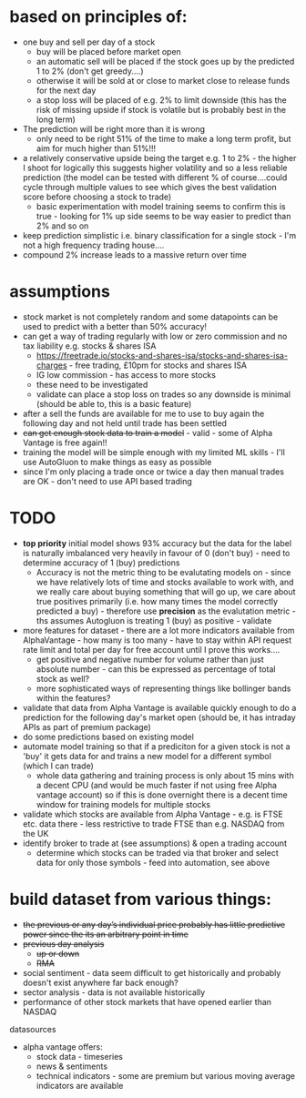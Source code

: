 # based on principles of:

* one buy and sell per day of a stock
    * buy will be placed before market open
    * an automatic sell will be placed if the stock goes up by the predicted 1 to 2% (don't get greedy....)
    * otherwise it will be sold at or close to market close to release funds for the next day
    * a stop loss will be placed of e.g. 2% to limit downside (this has the risk of missing upside if stock is volatile but is probably best in the long term)
* The prediction will be right more than it is wrong
    * only need to be right 51% of the time to make a long term profit, but aim for much higher than 51%!!!
* a relatively conservative upside being the target e.g. 1 to 2% - the higher I shoot for logically this suggests higher volatility and so a less reliable prediction (the model can be tested with different % of course....could cycle through multiple values to see which gives the best validation score before choosing a stock to trade)
    * basic experimentation with model training seems to confirm this is true - looking for 1% up side seems to be way easier to predict than 2% and so on
* keep prediction simplistic i.e. binary classification for a single stock - I'm not a high frequency trading house....
* compound 2% increase leads to a massive return over time


# assumptions

* stock market is not completely random and some datapoints can be used to predict with a better than 50% accuracy!
* can get a way of trading regularly with low or zero commission and no tax liability e.g. stocks & shares ISA
    * https://freetrade.io/stocks-and-shares-isa/stocks-and-shares-isa-charges - free trading, £10pm for stocks and shares ISA
    * IG  low commission - has access to more stocks
    * these need to be investigated
    * validate can place a stop loss on trades so any downside is minimal (should be able to, this is a basic feature)
* after a sell the funds are available for me to use to buy again the following day and not held until trade has been settled
* ~~can get enough stock data to train a model~~ - valid - some of Alpha Vantage is free again!!
* training the model will be simple enough with my limited ML skills - I'll use AutoGluon to make things as easy as possible
* since I'm only placing a trade once or twice a day then manual trades are OK - don't need to use API based trading


# TODO

* **top priority** initial model shows 93% accuracy but the data for the label is naturally imbalanced very heavily in favour of 0 (don't buy) - need to determine accuracy of 1 (buy) predictions
    * Accuracy is not the metric thing to be evalutating models on - since we have relatively lots of time and stocks available to work with, and we really care about buying something that will go up, we care about true positives primarily (i.e. how many times the model correctly predicted a buy) - therefore use **precision** as the evalutation metric - ths assumes Autogluon is treating 1 (buy) as positive - validate
* more features for dataset - there are a lot more indicators available from AlphaVantage - how many is too many - have to stay within API request rate limit and total per day for free account until I prove this works....
    * get positive and negative number for volume rather than just absolute number - can this be expressed as percentage of total stock as well?
    * more sophisticated ways of representing things like bollinger bands within the features?
* validate that data from Alpha Vantage is available quickly enough to do a prediction for the following day's market open (should be, it has intraday APIs as part of premium package)
* do some predictions based on existing model
* automate model training so that if a prediciton for a given stock is not a 'buy' it gets data for and trains a new model for a different symbol (which I can trade)
    * whole data gathering and training process is only about 15 mins with a decent CPU (and would be much faster if not using free Alpha vantage account) so if this is done overnight there is a decent time window for training models for multiple stocks
* validate which stocks are available from Alpha Vantage - e.g. is FTSE etc. data there - less restrictive to trade FTSE than e.g. NASDAQ from the UK
* identify broker to trade at (see assumptions) & open a trading account
    * determine which stocks can be traded via that broker and select data for only those symbols - feed into automation, see above


# build dataset from various things:

* ~~the previous or any day’s individual price probably has little predictive power since the its an arbitrary point in time~~
* ~~previous day analysis~~
    * ~~up or down~~
    * ~~RMA~~
* social sentiment - data seem difficult to get historically and probably doesn't exist anywhere far back enough?
* sector analysis - data is not available historically
* performance of other stock markets that have opened earlier than NASDAQ


datasources

* alpha vantage offers:
    * stock data - timeseries
    * news & sentiments
    * technical indicators - some are premium but various moving average indicators are available

